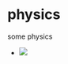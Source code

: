 # physics
 some physics
- <img src="https://latex.codecogs.com/gif.latex?g_{\mu\nu} = e_{\mu} \cdot e_{\nu} " /> 
